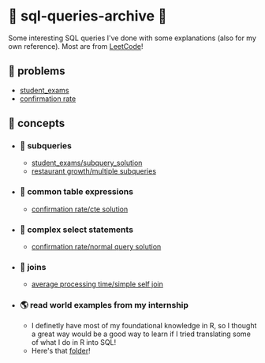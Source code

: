 # 🐬 sql-queries-archive 🔖
Some interesting SQL queries I've done with some explanations (also for my own reference). Most are from [LeetCode](https://leetcode.com/studyplan/top-sql-50/)!

## 📖 problems 
- [student_exams](https://github.com/cslcalderon/sql-queries-archive/blob/main/problems/student_exams_problem_student_exams.md)
- [confirmation rate](https://github.com/cslcalderon/sql-queries-archive/blob/main/problems/confirmation_rate_problem_confirmation_rate.md)


## 📌 concepts 
- ### 🚊 subqueries
  - [student_exams/subquery_solution](https://github.com/cslcalderon/sql-queries-archive/blob/main/explanations/student_exams_subquery_explanation.md)
  - [restaurant growth/multiple subqueries](https://github.com/cslcalderon/sql-queries-archive/blob/main/queries/restaurant_growth_subqueries.sql)

- ### 🏓 common table expressions
    - [confirmation rate/cte solution](https://github.com/cslcalderon/sql-queries-archive/blob/main/explanations/confirmation_rate_cte_exp_explanation.md)
 
- ### 🧮 complex select statements
    - [confirmation rate/normal query solution](https://github.com/cslcalderon/sql-queries-archive/blob/main/explanations/student_exams_subquery_explanation.md)

- ### 🤝 joins
    - [average processing time/simple self join](https://github.com/cslcalderon/sql-queries-archive/blob/main/queries/avg_process_time_self_join.sql)

- ### 🌎 read world examples from my internship
    - I  definetly have most of my foundational knowledge in R, so I thought a great way would be a good way to learn if I tried translating some of what I do in R into SQL!
    - Here's that [folder](https://github.com/cslcalderon/sql-queries-archive/tree/main/translated-from-r)!
